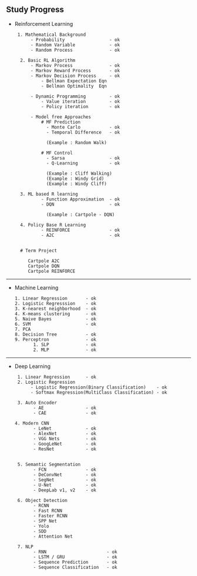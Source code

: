 ## Study Progress

- Reinforcement Learning

       1. Mathematical Background 
            - Probability                 - ok
            - Random Variable             - ok
            - Random Process              - ok

        2. Basic RL Algorithm
            - Markov Process              - ok             
            - Markov Reward Process       - ok
            - Markov Decision Process     - ok 
                - Bellman Expectation Eqn 
                - Bellman Optimality  Eqn  

            - Dynamic Programming         - ok
                - Value iteration         - ok
                - Policy iteration        - ok
 
            - Model free Approaches
                # MF Prediction                
                  - Monte Carlo           - ok
                  - Temporal Difference   - ok
                  
                  (Example : Random Walk)
                  
                # MF Control                
                  - Sarsa                 - ok
                  - Q-Learning            - ok

                  (Example : Cliff Walking)
                  (Example : Windy Grid)
                  (Example : Windy Cliff)

        3. ML based R learning
                - Function Approximation  - ok 
                - DQN                     - ok

                  (Example : Cartpole - DQN)
        
        4. Policy Base R Learning
                - REINFORCE               - ok
                - A2C                     - ok

  
        # Term Project
 
           Cartpole A2C          
           Cartpole DQN         
           Cartpole REINFORCE   


---

- Machine Learning

      1. Linear Regression       - ok
      2. Logistic Regresssion    - ok
      3. K-nearest neighborhood  - ok
      4. K-means clustering      - ok      
      5. Naive Bayes             - ok      
      6. SVM                     - ok
      7. PCA
      8. Decision Tree           - ok
      9. Perceptron              - ok      
             1. SLP              - ok
             2. MLP              - ok

---

- Deep Learning 

       1. Linear Regression      - ok    
       2. Logistic Regression            
            - Logistic Regression(Binary Classification)    - ok
            - Softmax Regression(MultiClass Classification) - ok
           
       3. Auto Encoder            
             - AE                - ok
             - CAE               - ok

      4. Modern CNN
             - LeNet             - ok
             - AlexNet           - ok
             - VGG Nets          - ok
             - GoogLeNet         - ok
             - ResNet            - ok


       5. Semantic Segmentation
             - FCN               - ok
             - DeConvNet         - ok
             - SegNet            - ok     
             - U-Net             - ok
             - DeepLab v1, v2    - ok

       6. Object Detection
             - RCNN
             - Fast RCNN
             - Faster RCNN
             - SPP Net
             - Yolo
             - SDD
             - Attention Net
    
       7. NLP
             - RNN                       - ok
             - LSTM / GRU                - ok
             - Sequence Prediction       - ok
             - Sequence Classification   - ok

      


